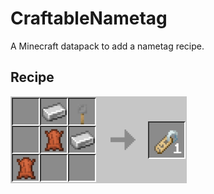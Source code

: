 # CraftableNametag

A Minecraft datapack to add a nametag recipe.

## Recipe

![Saddle](img/nametag.png)
